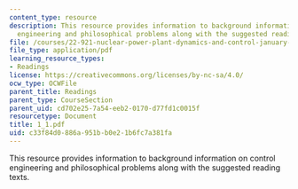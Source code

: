 ```yaml
---
content_type: resource
description: This resource provides information to background information on control
  engineering and philosophical problems along with the suggested reading texts.
file: /courses/22-921-nuclear-power-plant-dynamics-and-control-january-iap-2006/c33f84d0886a951bb0e21b6fc7a381fa_1_1.pdf
file_type: application/pdf
learning_resource_types:
- Readings
license: https://creativecommons.org/licenses/by-nc-sa/4.0/
ocw_type: OCWFile
parent_title: Readings
parent_type: CourseSection
parent_uid: cd702e25-7a54-eeb2-0170-d77fd1c0015f
resourcetype: Document
title: 1_1.pdf
uid: c33f84d0-886a-951b-b0e2-1b6fc7a381fa
---
```

This resource provides information to background information on control engineering and philosophical problems along with the suggested reading texts.